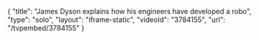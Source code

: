 {
    "title": "James Dyson explains how his engineers have developed a robo",
    "type": "solo",
    "layout": "iframe-static",
    "videoId": "3784155",
    "url": "\/tvpembed\/3784155"
}